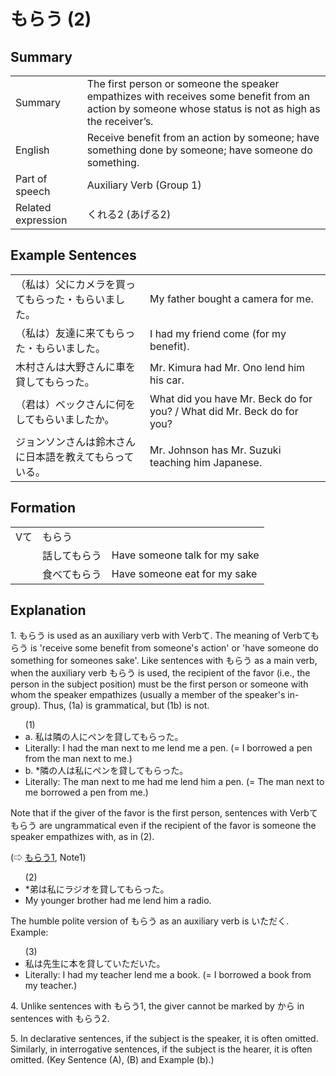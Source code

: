 # もらう (2)

## Summary

<table><tr>   <td>Summary</td>   <td>The first person or someone the speaker empathizes with receives some benefit from an action by someone whose status is not as high as the receiver’s.</td></tr><tr>   <td>English</td>   <td>Receive benefit from an action by someone; have something done by someone; have someone do something.</td></tr><tr>   <td>Part of speech</td>   <td>Auxiliary Verb (Group 1)</td></tr><tr>   <td>Related expression</td>   <td>くれる2 (あげる2)</td></tr></table>

## Example Sentences

<table><tr>   <td>（私は）父にカメラを買ってもらった・もらいました。</td>   <td>My father bought a camera for me.</td></tr><tr>   <td>（私は）友達に来てもらった・もらいました。</td>   <td>I had my friend come (for my benefit).</td></tr><tr>   <td>木村さんは大野さんに車を貸してもらった。</td>   <td>Mr. Kimura had Mr. Ono lend him his car.</td></tr><tr>   <td>（君は）ベックさんに何をしてもらいましたか。</td>   <td>What did you have Mr. Beck do for you? / What did Mr. Beck do for you?</td></tr><tr>   <td>ジョンソンさんは鈴木さんに日本語を教えてもらっている。</td>   <td>Mr. Johnson has Mr. Suzuki teaching him Japanese.</td></tr></table>

## Formation

<table class="table"> <tbody><tr class="tr head"> <td class="td"><span class="bold"><span>Vて</span></span></td> <td class="td"><span class="concept">もらう</span> </td> <td class="td"><span>&nbsp;</span></td> </tr> <tr class="tr"> <td class="td"><span>&nbsp;</span></td> <td class="td"><span>話して<span class="concept">もらう</span></span> </td> <td class="td"><span>Have    someone talk for my sake</span></td> </tr> <tr class="tr"> <td class="td"><span>&nbsp;</span></td> <td class="td"><span>食べて<span class="concept">もらう</span></span> </td> <td class="td"><span>Have    someone eat for my sake</span></td> </tr></tbody></table>

## Explanation

<p>1. <span class="cloze">もらう</span> is used as an auxiliary verb with Verbて. The meaning of Verbて<span class="cloze">もらう</span> is 'receive some benefit from someone's action' or 'have someone do something for someones sake'. Like sentences with <span class="cloze">もらう</span> as a main verb, when the auxiliary verb <span class="cloze">もらう</span> is used, the recipient of the favor (i.e., the person in the subject position) must be the first person or someone with whom the speaker empathizes (usually a member of the speaker's in-group). Thus, (1a) is grammatical, but (1b) is not.</p>  <ul>(1) <li>a. 私は隣の人にペンを貸して<span class="cloze">もらった</span>。</li> <li>Literally: I had the man next to me lend me a pen. (= I borrowed a pen from the man next to me.)</li> <div class="divide"></div> <li>b. *隣の人は私にペンを貸して<span class="cloze">もらった</span>。</li> <li>Literally: The man next to me had me lend him a pen. (= The man next to me borrowed a pen from me.)</li> </ul>  <p>Note that if the giver of the favor is the first person, sentences with Verbて<span class="cloze">もらう</span> are ungrammatical even if the recipient of the favor is someone the speaker empathizes with, as in (2).</p>  <p>(⇨ <a href="#㊦ もらう (1)">もらう1</a>, Note1)</p>  <ul>(2) <li>*弟は私にラジオを貸して<span class="cloze">もらった</span>。</li> <li>My younger brother had me lend him a radio.</li> </ul>  <p>The humble polite version of <span class="cloze">もらう</span> as an auxiliary verb is <span class="cloze">いただく</span>. Example:</p>  <ul>(3) <li>私は先生に本を貸して<span class="cloze">いただいた</span>。</li> <li>Literally: I had my teacher lend me a book. (= I borrowed a book from my teacher.)</li> </ul>  <p>4. Unlike sentences with もらう1, the giver cannot be marked by から in sentences with <span class="cloze">もらう</span>2.</p>  <p>5. In declarative sentences, if the subject is the speaker, it is often omitted. Similarly, in interrogative sentences, if the subject is the hearer, it is often omitted. (Key Sentence (A), (B) and Example (b).)</p>


